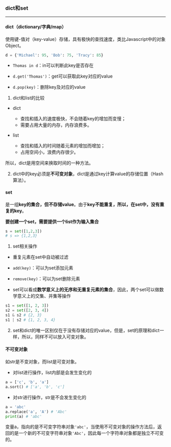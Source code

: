 ### dict和set

---
#### dict（dictionary/字典/map）

使用键-值对（key-value）存储，具有极快的查找速度，类比Javascript中的对象Object。

```python
d = {'Michael': 95, 'Bob': 75, 'Tracy': 85}
```

* `Thomas in d`：in可以判断此key是否存在

* `d.get('Thomas')`：get可以获取此key对应的value

* `d.pop(key)`：删除key及对应的value

1. dict和list的比较

* dict

  * 查找和插入的速度极快，不会随着key的增加而变慢；
  * 需要占用大量的内存，内存浪费多。

* list

  * 查找和插入的时间随着元素的增加而增加；
  * 占用空间小，浪费内存很少。


所以，dict是用空间来换取时间的一种方法。

2. dict中的key必须是**不可变对象**，dict是通过key计算value的存储位置（Hash算法）。


#### set

是一组**key的集合，但不存储value**。由于**key不能重复，所以，在set中，没有重复的key**。

**要创建一个set，需要提供一个list作为输入集合**

```python
s = set([1,2,3])
# s => {1,2,3}
```

1. set相关操作

* 重复元素在set中自动被过滤

* `add(key)`：可以为set添加元素

* `remove(key)`：可以为set删除元素

* set可以看成**数学意义上的无序和无重复元素的集合**，因此，两个set可以做数学意义上的交集、并集等操作

```python
s1 = set([1, 2, 3])
s2 = set([2, 3, 4])
s1 & s2 # {2, 3}
s1 | s2 # {1, 2, 3, 4}
```

2. set和dict的唯一区别仅在于没有存储对应的value，但是，set的原理和dict一样，所以，同样不可以放入可变对象。

#### 不可变对象

如str是不变对象，而list是可变对象。

* 对list进行操作，list内部是会发生变化的

```python
a = ['c', 'b', 'a']
a.sort() # ['a', 'b', 'c']
```

* 对str进行操作，str是不会发生变化的

```python
a = 'abc'
a.replace('a', 'A') # 'Abc'
print(a) # 'abc'
```

变量a，指向的是不可变字符串对象`'abc'`，当使用不可变对象的操作方法后，返回的是一个新的不可变字符串对象`'Abc'`，因此每一个字符串对象都是独立不可变的。
